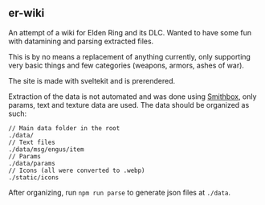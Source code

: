 ## er-wiki

An attempt of a wiki for Elden Ring and its DLC. Wanted to have some fun with datamining and parsing extracted files.

This is by no means a replacement of anything currently, only supporting very basic things and few categories (weapons, armors, ashes of war).

The site is made with sveltekit and is prerendered.

Extraction of the data is not automated and was done using [Smithbox](https://github.com/vawser/Smithbox), only params, text and texture data are used. The data should be organized as such:

```
// Main data folder in the root
./data/
// Text files
./data/msg/engus/item
// Params
./data/params
// Icons (all were converted to .webp)
./static/icons
```

After organizing, run `npm run parse` to generate json files at `./data`.
